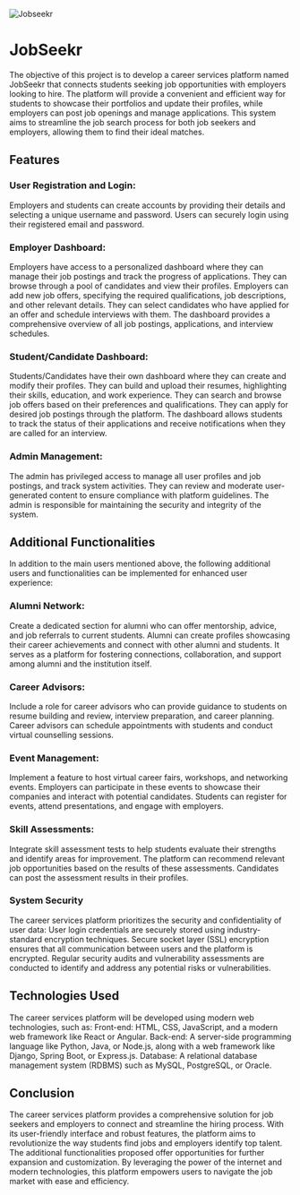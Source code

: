 ![Jobseekr](https://github.com/saurabhs679/AgileMinds-Soen6011summer2023/assets/113655705/dfd02199-721a-4708-a491-d8d7fabbf6cb)

# JobSeekr
The objective of this project is to develop a career services platform named JobSeekr that connects students seeking job opportunities with employers looking to hire. The platform will provide a convenient and efficient way for students to showcase their portfolios and update their profiles, while employers can post job openings and manage applications. This system aims to streamline the job search process for both job seekers and employers, allowing them to find their ideal matches.

## Features
### User Registration and Login:

Employers and students can create accounts by providing their details and selecting a unique username and password.
Users can securely login using their registered email and password.

### Employer Dashboard:
Employers have access to a personalized dashboard where they can manage their job postings and track the progress of applications.
They can browse through a pool of candidates and view their profiles.
Employers can add new job offers, specifying the required qualifications, job descriptions, and other relevant details.
They can select candidates who have applied for an offer and schedule interviews with them.
The dashboard provides a comprehensive overview of all job postings, applications, and interview schedules.

### Student/Candidate Dashboard:
Students/Candidates have their own dashboard where they can create and modify their profiles.
They can build and upload their resumes, highlighting their skills, education, and work experience.
They can search and browse job offers based on their preferences and qualifications.
They can apply for desired job postings through the platform.
The dashboard allows students to track the status of their applications and receive notifications when they are called for an interview.

### Admin Management:
The admin has privileged access to manage all user profiles and job postings, and track system activities.
They can review and moderate user-generated content to ensure compliance with platform guidelines.
The admin is responsible for maintaining the security and integrity of the system.

## Additional Functionalities
In addition to the main users mentioned above, the following additional users and functionalities can be implemented for enhanced user experience:

### Alumni Network:
Create a dedicated section for alumni who can offer mentorship, advice, and job referrals to current students.
Alumni can create profiles showcasing their career achievements and connect with other alumni and students.
It serves as a platform for fostering connections, collaboration, and support among alumni and the institution itself.

### Career Advisors:
Include a role for career advisors who can provide guidance to students on resume building and review, interview preparation, and career planning.
Career advisors can schedule appointments with students and conduct virtual counselling sessions.

### Event Management:
Implement a feature to host virtual career fairs, workshops, and networking events.
Employers can participate in these events to showcase their companies and interact with potential candidates.
Students can register for events, attend presentations, and engage with employers.

### Skill Assessments:
Integrate skill assessment tests to help students evaluate their strengths and identify areas for improvement.
The platform can recommend relevant job opportunities based on the results of these assessments.
Candidates can post the assessment results in their profiles.

### System Security
The career services platform prioritizes the security and confidentiality of user data:
User login credentials are securely stored using industry-standard encryption techniques.
Secure socket layer (SSL) encryption ensures that all communication between users and the platform is encrypted.
Regular security audits and vulnerability assessments are conducted to identify and address any potential risks or vulnerabilities.

## Technologies Used
The career services platform will be developed using modern web technologies, such as:
Front-end: HTML, CSS, JavaScript, and a modern web framework like React or Angular.
Back-end: A server-side programming language like Python, Java, or Node.js, along with a web framework like Django, Spring Boot, or Express.js.
Database: A relational database management system (RDBMS) such as MySQL, PostgreSQL, or Oracle.

## Conclusion
The career services platform provides a comprehensive solution for job seekers and employers to connect and streamline the hiring process. 
With its user-friendly interface and robust features, the platform aims to revolutionize the way students find jobs and employers identify top talent. 
The additional functionalities proposed offer opportunities for further expansion and customization. 
By leveraging the power of the internet and modern technologies, this platform empowers users to navigate the job market with ease and efficiency.
